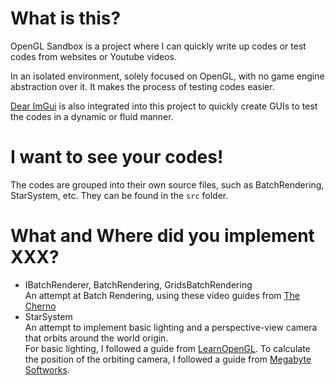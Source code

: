 # What is this?
OpenGL Sandbox is a project where I can quickly write up codes or test codes from websites or Youtube videos.

In an isolated environment, solely focused on OpenGL, with no game engine abstraction over it. It makes the process of testing codes easier.

[Dear ImGui](https://github.com/ocornut/imgui) is also integrated into this project to quickly create GUIs to test the codes in a dynamic or fluid manner.

# I want to see your codes!
The codes are grouped into their own source files, such as BatchRendering, StarSystem, etc. They can be found in the `src` folder.

# What and Where did you implement XXX?
* IBatchRenderer, BatchRendering, GridsBatchRendering  
An attempt at Batch Rendering, using these video guides from [The Cherno](https://www.youtube.com/watch?v=Th4huqR77rI&list=PLlrATfBNZ98f5vZ8nJ6UengEkZUMC4fy5)
* StarSystem  
An attempt to implement basic lighting and a perspective-view camera that orbits around the world origin.  
For basic lighting, I followed a guide from [LearnOpenGL](https://learnopengl.com/Lighting/Basic-Lighting).
To calculate the position of the orbiting camera, I followed a guide from [Megabyte Softworks](https://www.mbsoftworks.sk/tutorials/opengl4/026-camera-pt3-orbit-camera/).
